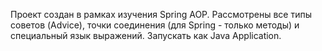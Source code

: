 Проект создан в рамках изучения Spring AOP. Рассмотрены все типы советов (Advice), точки соединения (для Spring - только методы) и специальный язык выражений.
Запускать как Java Application.